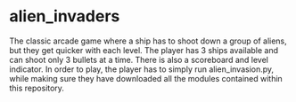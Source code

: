 # alien_invaders
The classic arcade game where a ship has to shoot down a group of aliens, but they get quicker with each level. 
The player has 3 ships available and can shoot only 3 bullets at a time. There is also a scoreboard and level indicator. 
In order to play, the player has to simply run alien_invasion.py, while making sure they have downloaded all the modules
contained within this repository. 
